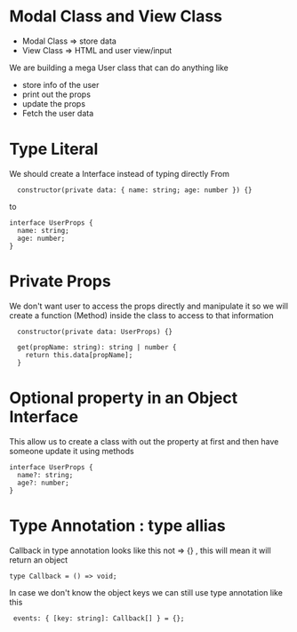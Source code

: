 # Modal Class and View Class

- Modal Class => store data
- View Class => HTML and user view/input

We are building a mega User class
that can do anything like

- store info of the user
- print out the props
- update the props
- Fetch the user data

# Type Literal

We should create a Interface instead of typing directly
From

```
  constructor(private data: { name: string; age: number }) {}
```

to

```
interface UserProps {
  name: string;
  age: number;
}

```

# Private Props

We don't want user to access the props directly and manipulate it
so we will create a function (Method) inside the class to access to that information

```
  constructor(private data: UserProps) {}

  get(propName: string): string | number {
    return this.data[propName];
  }
```

# Optional property in an Object Interface

This allow us to create a class with out the property at first
and then have someone update it using methods

```
interface UserProps {
  name?: string;
  age?: number;
}

```

# Type Annotation : type allias

Callback in type annotation looks like this
not => {} , this will mean it will return an object

```
type Callback = () => void;
```

In case we don't know the object keys we can still use type annotation like this

```
 events: { [key: string]: Callback[] } = {};
```
